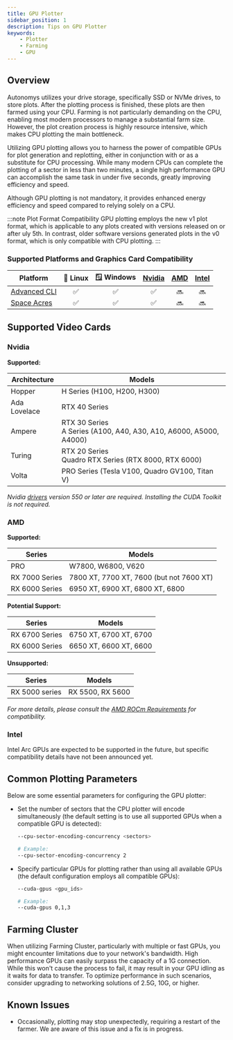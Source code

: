 ```yaml
---
title: GPU Plotter
sidebar_position: 1
description: Tips on GPU Plotter
keywords:
    - Plotter
    - Farming
    - GPU
---
```


## Overview

Autonomys utilizes your drive storage, specifically SSD or NVMe drives, to store plots. After the plotting process is finished, these plots are then farmed using your CPU. Farming is not particularly demanding on the CPU, enabling most modern processors to manage a substantial farm size. However, the plot creation process is highly resource intensive, which makes CPU plotting the main bottleneck.

Utilizing GPU plotting allows you to harness the power of compatible GPUs for plot generation and replotting, either in conjunction with or as a substitute for CPU processing. While many modern CPUs can complete the plotting of a sector in less than two minutes, a single high performance GPU can accomplish the same task in under five seconds, greatly improving efficiency and speed.

Although GPU plotting is not mandatory, it provides enhanced energy efficiency and speed compared to relying solely on a CPU.


:::note Plot Format Compatibility
GPU plotting employs the new v1 plot format, which is applicable to any plots created with versions released on or after uly 5th. In contrast, older software versions generated plots in the v0 format, which is only compatible with CPU plotting.
:::


### Supported Platforms and Graphics Card Compatibility
| Platform          | 🐧 Linux | 🪟 Windows | [Nvidia](#nvidia) | [AMD](#amd) | [Intel](#intel) |
|-------------------|:-------:|:---------:|:---------:|:-----------:|:------------:|
| [Advanced CLI](https://github.com/autonomys/subspace/releases)          |   ✅    |    ✅     |    ✅     |     🔜      |      🔜      |
| [Space Acres](https://github.com/autonomys/space-acres/releases)       |   ✅    |    ✅     |    ✅     |     🔜      |      🔜      |


## Supported Video Cards

### **Nvidia**
**Supported:**

| Architecture      | Models                                                                 |
|-------------------|------------------------------------------------------------------------|
| Hopper            | H Series (H100, H200, H300)                                            |
| Ada Lovelace      | RTX 40 Series                                                          |
| Ampere            | RTX 30 Series <br> A Series (A100, A40, A30, A10, A6000, A5000, A4000) |
| Turing            | RTX 20 Series <br> Quadro RTX Series (RTX 8000, RTX 6000)              |
| Volta             | PRO Series (Tesla V100, Quadro GV100, Titan V)                         |

*Nvidia [drivers](https://developer.nvidia.com/cuda-downloads) version 550 or later are required. Installing the CUDA Toolkit is not required.*

### **AMD**

**Supported:**

| Series            | Models                                                                 |
|-------------------|------------------------------------------------------------------------|
| PRO               | W7800, W6800, V620                                                     |
| RX 7000 Series    | 7800 XT, 7700 XT, 7600 (but not 7600 XT)                               |
| RX 6000 Series    | 6950 XT, 6900 XT, 6800 XT, 6800                                        |

**Potential Support:**

| Series            | Models                                                                 |
|-------------------|------------------------------------------------------------------------|
| RX 6700 Series    | 6750 XT, 6700 XT, 6700                                                 |
| RX 6000 Series    | 6650 XT, 6600 XT, 6600                                                 |

**Unsupported:**

| Series            | Models                                                                 |
|-------------------|------------------------------------------------------------------------|
| RX 5000 series    | RX 5500, RX 5600                                                       |


*For more details, please consult the [AMD ROCm Requirements](https://rocm.docs.amd.com/projects/install-on-linux/en/latest/reference/system-requirements.html) for compatibility.*

### **Intel**

Intel Arc GPUs are expected to be supported in the future, but specific compatibility details have not been announced yet.


## Common Plotting Parameters

Below are some essential parameters for configuring the GPU plotter:

- Set the number of sectors that the CPU plotter will encode simultaneously (the default setting is to use all supported GPUs when a compatible GPU is detected):
  ```bash
  --cpu-sector-encoding-concurrency <sectors>

  # Example:
  --cpu-sector-encoding-concurrency 2
  ```
- Specify particular GPUs for plotting rather than using all available GPUs (the default configuration employs all compatible GPUs):
  ```bash
  --cuda-gpus <gpu_ids>

  # Example:
  --cuda-gpus 0,1,3
  ```


## Farming Cluster
  
When utilizing Farming Cluster, particularly with multiple or fast GPUs, you might encounter limitations due to your network's bandwidth. High performance GPUs can easily surpass the capacity of a 1G connection. While this won't cause the process to fail, it may result in your GPU idling as it waits for data to transfer. To optimize performance in such scenarios, consider upgrading to networking solutions of 2.5G, 10G, or higher.


## Known Issues

- Occasionally, plotting may stop unexpectedly, requiring a restart of the farmer. We are aware of this issue and a fix is in progress.
